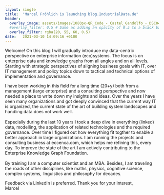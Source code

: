 ```yaml
---
layout: single
title:  "Marcel Fröhlich is launching blog.IndustrialData.de"
header:
  overlay_image: assets/images/1080px-QR_Code_-_Castel_Gandolfo_-_DSC04245.jpg
  #overlay_filter: 0.5 # Same as adding an opacity of 0.5 to a black background
  overlay_filter: rgba(20, 55, 60, 0.5)
date:   2021-03-10 14:09:16 +0100
---
```


Welcome!
On this blog I will gradually introduce my data-centric perspective on enterprise information (eco)systems.
The focus is on enterprise data and knowledge graphs from all angles and on all levels.
Starting with strategic perspectives of aligning business goals with IT, over IT management and policy topics down to tactical and technical options of implementation and governance.

I have been working in this field for a long time (20+y) both from a management (large enterprise) and a consulting perspective and now needed a place to write down my insights and ideas.
Over the years I have seen many organizations and got deeply convinced that the current way IT is organized,
the current state of the art of building system landscapes and handling data does not work well.<br/>
<br/>Especially during the last 10 years I took a deep dive in everything (linked) data, modelling, the application of related technologies and the required governance. Over time I figured out how everything fit togther to enable a better approach in large organizations. I am running the projects and consulting business at eccenca.com, which helps me refining this, every day. To improve the state of the art I am actively contributing to the Enterprise Knowledge Graph Foundation.<br/>
<br/>By training I am a computer scientist and an MBA. Besides, I am traveling the roads of other disciplines, like maths, physics, cognitive science, complex systems, linguistics and philosophy for decades.

Feedback via LinkedIn is preferred. Thank you for your interest, <br/>
Marcel
